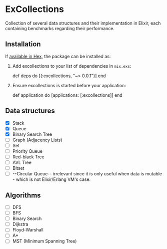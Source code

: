 # ExCollections

Collection of several data structures and their implementation in Elixir, each containing benchmarks regarding their performance.

## Installation

If [available in Hex](https://hex.pm/docs/publish), the package can be installed as:

  1. Add excollections to your list of dependencies in `mix.exs`:

        def deps do
          [{:excollections, "~> 0.0.1"}]
        end

  2. Ensure excollections is started before your application:

        def application do
          [applications: [:excollections]]
        end

## Data structures

- [x] Stack
- [x] Queue
- [x] Binary Search Tree
- [ ] Graph (Adjacency Lists)
- [ ] Set
- [ ] Priority Queue
- [ ] Red-black Tree
- [ ] AVL Tree
- [ ] Bitset
- [ ] --Circular Queue-- irrelevant since it is only useful when data is mutable - which is not Elixir/Erlang VM's case.

## Algorithms

- [ ] DFS
- [ ] BFS
- [ ] Binary Search
- [ ] Dijkstra
- [ ] Floyd-Warshall
- [ ] A*
- [ ] MST (Minimum Spanning Tree)
